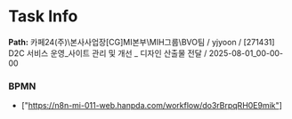 # Task Info

**Path:** 카페24(주)\본사사업장\[CG]MI본부\MIH그룹\BVO팀 / yjyoon / [271431] D2C 서비스 운영_사이트 관리 및 개선 _ 디자인 산출물 전달 / 2025-08-01_00-00-00

### BPMN
- ["https://n8n-mi-011-web.hanpda.com/workflow/do3rBrpqRH0E9mik"]

